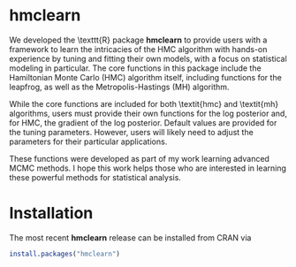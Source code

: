 # hmclearn

We developed the \texttt{R} package **hmclearn** to provide users with a framework to learn the intricacies of the HMC algorithm with hands-on experience by tuning and fitting their own models, with a focus on statistical modeling in particular.  The core functions in this package include the Hamiltonian Monte Carlo (HMC) algorithm itself, including functions for the leapfrog, as well as the Metropolis-Hastings (MH) algorithm. 

While the core functions are included for both \textit{hmc} and \textit{mh} algorithms, users must provide their own functions for the log posterior and, for HMC, the gradient of the log posterior.  Default values are provided for the tuning parameters.  However, users will likely need to adjust the parameters for their particular applications.  

These functions were developed as part of my work learning advanced MCMC methods.  I hope this work helps those who are interested in learning these powerful methods for statistical analysis.  

# Installation

The most recent **hmclearn** release can be installed from CRAN via

```r
install.packages("hmclearn")
```

